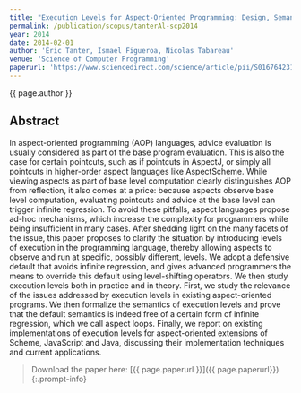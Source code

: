 ```yaml
---
title: "Execution Levels for Aspect-Oriented Programming: Design, Semantics, Implementations and Applications"
permalink: /publication/scopus/tanterAl-scp2014
year: 2014
date: 2014-02-01
author: 'Éric Tanter, Ismael Figueroa, Nicolas Tabareau'
venue: 'Science of Computer Programming'
paperurl: 'https://www.sciencedirect.com/science/article/pii/S0167642313002244'
---
```


{{ page.author }}

## Abstract

In aspect-oriented programming (AOP) languages, advice evaluation is usually
considered as part of the base program evaluation. This is also the case for
certain pointcuts, such as if pointcuts in AspectJ, or simply all pointcuts in
higher-order aspect languages like AspectScheme. While viewing aspects as part
of base level computation clearly distinguishes AOP from reflection, it also
comes at a price: because aspects observe base level computation, evaluating
pointcuts and advice at the base level can trigger infinite regression. To
avoid these pitfalls, aspect languages propose ad-hoc mechanisms, which
increase the complexity for programmers while being insufficient in many cases.
After shedding light on the many facets of the issue, this paper proposes to
clarify the situation by introducing levels of execution in the programming
language, thereby allowing aspects to observe and run at specific, possibly
different, levels. We adopt a defensive default that avoids infinite
regression, and gives advanced programmers the means to override this default
using level-shifting operators. We then study execution levels both in practice
and in theory. First, we study the relevance of the issues addressed by
execution levels in existing aspect-oriented programs. We then formalize the
semantics of execution levels and prove that the default semantics is indeed
free of a certain form of infinite regression, which we call aspect loops.
Finally, we report on existing implementations of execution levels for
aspect-oriented extensions of Scheme, JavaScript and Java, discussing their
implementation techniques and current applications.

>Download the paper here: [{{ page.paperurl }}]({{ page.paperurl}})
{:.prompt-info}
